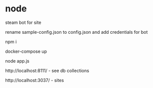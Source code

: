 # node
steam bot for site

rename sample-config.json to config.json and add credentials for bot

npm i

docker-compose up

node app.js

http://localhost:8111/ - see db collections


http://localhost:3037/ - sites
